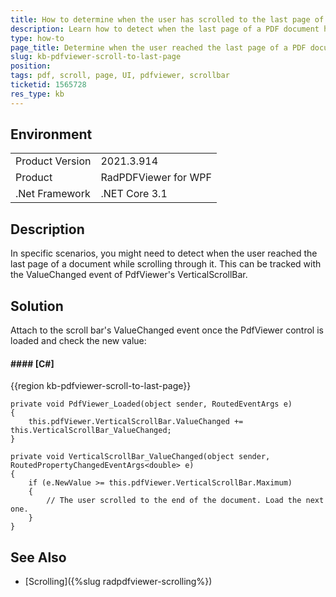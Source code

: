 ```yaml
---
title: How to determine when the user has scrolled to the last page of a document in PdfViewer for WPF
description: Learn how to detect when the last page of a PDF document has been reached while the users scroll a document.
type: how-to
page_title: Determine when the user reached the last page of a PDF document when scrolling
slug: kb-pdfviewer-scroll-to-last-page
position: 
tags: pdf, scroll, page, UI, pdfviewer, scrollbar
ticketid: 1565728
res_type: kb
---
```


## Environment
<table>
	<tbody>
		<tr>
			<td>Product Version</td>
			<td>2021.3.914</td>
		</tr>
		<tr>
			<td>Product</td>
			<td>RadPDFViewer for WPF</td>
		</tr>
		<tr>
			<td>.Net Framework</td>
			<td>.NET Core 3.1</td>
		</tr>
	</tbody>
</table>


## Description

In specific scenarios, you might need to detect when the user reached the last page of a document while scrolling through it. This can be tracked with the ValueChanged event of PdfViewer's VerticalScrollBar.

## Solution

Attach to the scroll bar's ValueChanged event once the PdfViewer control is loaded and check the new value:

#### #### __[C#]__
{{region kb-pdfviewer-scroll-to-last-page}}
   

	private void PdfViewer_Loaded(object sender, RoutedEventArgs e)
	{
		this.pdfViewer.VerticalScrollBar.ValueChanged += this.VerticalScrollBar_ValueChanged;
	}

	private void VerticalScrollBar_ValueChanged(object sender, RoutedPropertyChangedEventArgs<double> e)
	{
		if (e.NewValue >= this.pdfViewer.VerticalScrollBar.Maximum)
		{
			// The user scrolled to the end of the document. Load the next one.
		}
	}

## See Also

* [Scrolling]({%slug radpdfviewer-scrolling%})